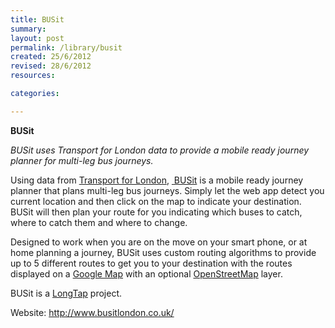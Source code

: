 ```yaml
---
title: BUSit
summary: 
layout: post
permalink: /library/busit
created: 25/6/2012
revised: 28/6/2012
resources:

categories:

---
```


<p><strong>BUSit</strong></p>

<p><em>BUSit uses Transport for London data to provide a mobile ready journey planner for multi-leg bus journeys.</em></p>
<p>Using data from <a href="http://www.data.gov.uk/library/London-DataStore" rel="nofollow">Transport for London</a>, <a href="http://www.busitlondon.co.uk/" rel="nofollow"> BUSit</a> is a mobile ready journey planner that plans multi-leg bus journeys. Simply let the web app detect you current location and then click on the map to indicate your destination. BUSit will then plan your route for you indicating which buses to catch, where to catch them and where to change.</p>
<p>Designed to work when you are on the move on your smart phone, or at home planning a journey, BUSit uses custom routing algorithms to provide up to 5 different routes to get you to your destination with the routes displayed on a <a href="https://maps.google.co.uk/" rel="nofollow">Google Map</a> with an optional <a href="http://www.data.gov.uk/library/open-street-map-foundation" rel="nofollow">OpenStreetMap</a> layer.</p>
<p>BUSit is a <a href="http://www.longtap.com/" rel="nofollow">LongTap</a> project.</p>
<p>Website: <a href="http://www.busitlondon.co.uk/" rel="nofollow">http://www.busitlondon.co.uk/</a></p>
